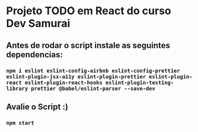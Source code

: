 # Projeto TODO em React do curso Dev Samurai

## Antes de rodar o script instale as seguintes dependencias:

### `npm i eslint eslint-config-airbnb eslint-config-prettier eslint-plugin-jsx-a11y eslint-plugin-prettier eslint-plugin-react eslint-plugin-react-hooks eslint-plugin-testing-library prettier @babel/eslint-parser --save-dev`

## Avalie o Script :)

### `npm start`
